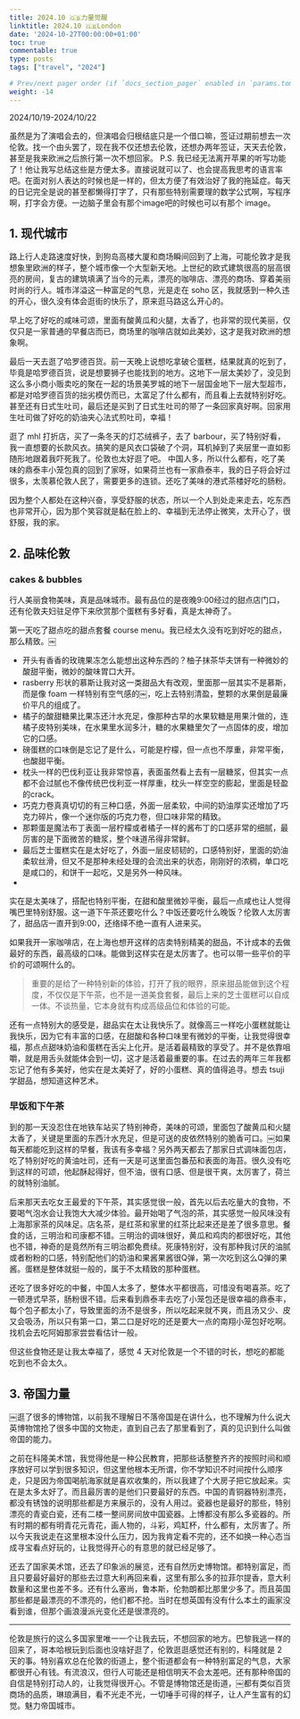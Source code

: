 ```yaml
---
title: 2024.10 🇬🇧力量觉醒
linktitle: 2024.10 🇬🇧London
date: '2024-10-27T00:00:00+01:00'
toc: true
commentable: true
type: posts
tags: ["travel", "2024"]

# Prev/next pager order (if `docs_section_pager` enabled in `params.toml`)
weight: -14
---
```


2024/10/19-2024/10/22

虽然是为了演唱会去的，但演唱会归根结底只是一个借口嘛，签证过期前想去一次伦敦。找一个由头罢了，现在我不仅还想去伦敦，还想办两年签证，天天去伦敦，甚至是我来欧洲之后旅行第一次不想回家。
P.S. 我已经无法离开苹果的听写功能了！他让我写总结这些是方便太多。直接说就可以了、也会提高我思考的语言率吧。在面对别人表达的时候也是一样的，但太方便了有效治好了我的拖延症。每天的日记完全是说的甚至都懒得打字了，只有那些特别需要理的数学公式啊，写程序啊，打字会方便。一边脑子里会有那个image吧的时候也可以有那个 image。

## 1. 现代城市
路上行人走路速度好快，到狗岛高楼大厦和商场瞬间回到了上海，可能伦敦才是我想象里欧洲的样子，整个城市像一个大型新天地。上世纪的欧式建筑很高的层高很亮的房间，复古的建筑填满了当今的元素，漂亮的咖啡店、漂亮的商场、穿着美丽时尚的行人。城市洋溢这一种富足的气息，光是走在 soho 区，我就感到一种久违的开心，很久没有体会逛街的快乐了，原来逛马路这么开心的。

早上吃了好吃的咸味可颂，里面有酸黄瓜和火腿，太香了，也非常的现代美丽，仅仅只是一家普通的早餐店而已，商场里的咖啡店就如此美妙，这才是我对欧洲的想象啊。

最后一天去逛了哈罗德百货。前一天晚上说想吃拿破仑蛋糕，结果就真的吃到了，毕竟是哈罗德百货，说是想要狮子也能找到的地方。这地下一层太美妙了，没见到这么多小商小贩卖吃的聚在一起的场景美罗城的地下一层国金地下一层大型超市，都是对哈罗德百货的拙劣模仿而已，太富足了什么都有，而且看上去就特别好吃。甚至还有日式生吐司，最后还是买到了日式生吐司的带了一条回家真好啊。回家用生吐司做了好吃的奶油夹心法式煎吐司，幸福！

逛了 mhl 打折店，买了一条冬天的灯芯绒裤子，去了 barbour，买了特别好看，我一直想要的长款风衣。搞笑的是风衣口袋破了个洞，耳机掉到了夹层里一直如影随形地跟着我吓死我了。伦敦也太好逛了吧。
中国人多，所以什么都有，吃了美味的鼎泰丰小笼包真的回到了家呀，如果荷兰也有一家鼎泰丰，我的日子将会好过很多，太羡慕伦敦人民了，需要更多的连锁。还吃了美味的港式茶楼好吃的肠粉。

因为整个人都处在这种兴奋，享受舒服的状态，所以一个人到处走来走去，吃东西也非常开心，因为那个笑容就是黏在脸上的、幸福到无法停止微笑，太开心了，很舒服，我的家。

## 2. 品味伦敦
### cakes & bubbles
行人美丽食物美味，真是品味城市。最有品位的是夜晚9:00经过的甜点店门口，还有伦敦夫妇驻足停下来欣赏那个蛋糕有多好看，真是太神奇了。

第一天吃了甜点吃的甜点套餐 course menu。我已经太久没有吃到好吃的甜点，那么精致。￼
- 开头有香香的玫瑰果冻怎么能想出这种东西的？柚子抹茶华夫饼有一种微妙的酸甜平衡，微妙的酸味胃口大开。
- rasberry 形状的慕斯让我对这一类甜品大有改观，里面那一层其实不是慕斯，而是像 foam 一样特别有空气感的￼，吃上去特别清盈，整颗的水果倒是最廉价平凡的组成了。
- 橘子的酸甜糖果比果冻还汁水充足，像那种古早的水果软糖是用果汁做的，连橘子皮特别美味，在水果里水润多汁，糖的水果糖里欠了一点固体的皮，增加它的口感。
- 磅蛋糕的口味倒是忘记了是什么，可能是柠檬，但一点也不厚重，非常平衡，也酸甜平衡。
- 枕头一样的巴伐利亚让我非常惊喜，表面虽然看上去有一层糖浆，但其实一点都不会过腻也不像传统巴伐利亚一样厚重，枕头一样空空的膨起，里面是轻盈的crack。
- 巧克力卷真真切切的有三种口感，外面一层柔软，中间的奶油厚实还增加了巧克力碎片，像一个迷你版的巧克力卷，但口味非常的精致。
- 那颗蛋是魔法布丁表面一层柠檬或者橘子一样的酱布丁的口感非常的细腻，最厉害的是下面微苦的糖浆，整个味道吊得非常鲜。
- 最后芝士蛋糕实在是太好吃了，外面一层皮韧韧的，口感特别好，里面的奶油柔软丝滑，但又不是那种未经处理的会流出来的状态，刚刚好的浓稠，单口吃是咸口的，和饼干一起吃，又是另外一种风味。
- 
实在是太美味了，搭配也特别平衡，在甜和酸里微妙平衡，最后一点咸也让人觉得嘴巴里特别舒服。这一道下午茶还要吃什么？中饭还要吃什么晚饭？伦敦人太厉害了，甜品店一直开到9:00，还络绎不绝一直有人进来买。

如果我开一家咖啡店，在上海也想开这样的店卖特别精美的甜品，不计成本的去做最好的东西，最高级的口味。能做到这样实在是太厉害了。也可以带一些平价的平价的可颂啊什么的。

> 重要的是给了一种特别新的体验，打开了我的眼界，原来甜品能做到这个程度，不仅仅是下午茶，也不是一道美食套餐，最后上来的芝士蛋糕可以自成一体。不谈热量，它本身就有构成高级品位和体验的可能。

还有一点特别大的感受是，甜品实在太让我快乐了。就像高三一样吃小蛋糕就能让我快乐，因为它有丰富的口感，在甜酸和各种口味里有微妙的平衡，让我觉得很幸福，那点点甜味奶油和蛋糕在舌尖上化开。是活着最精致的享受了。并不是依靠咀嚼，就是用舌头就能体会到一切，这才是活着最重要的事。在过去的两年三年我都忘记了他有多美好，他实在是太美好了，好的小蛋糕、真的值得追寻。想去 tsuji 学甜品，想知道这种艺术。

### 早饭和下午茶
到的那一天没忍住在地铁车站买了特别神奇，美味的可颂，里面包了酸黄瓜和火腿太香了，关键是里面的东西汁水充足，但是可送的皮依然特别的脆香可口。￼如果每天都能吃到这样的早餐，我该有多幸福？另外两天都去了那家日式调味面包店，吃了特别好吃的黄油吐司，还有一天是可送里面包番茄和表面的海苔。很久没有吃到这样的可颂，他起酥起得好，但不油，很有口感、但是很干爽，太厉害了，荷兰的就特别油腻。

后来那天去吃女王最爱的下午茶，其实感觉很一般，首先以后去吃量大的食物，不要喝气泡水会让我饱大大减少体验。最开始喝了气泡的茶，其实感觉一般风味没有上海那家茶的风味足。店名茶，是红茶和家里的红茶比起来还是差了很多意思。餐食的话，三明治和司康都不错。三明治的调味很好，黄瓜和鸡肉的都很好吃，其他也不错，神奇的是竟然所有三明治都免费续。死康特别好，没有那种我讨厌的油腻或者粉粉的口感，特别配他们的奶油和果酱果酱很Q弹，第一次吃到这么Q弹的果酱。蛋糕是整体就挺一般的，属于不太精致的那种蛋糕。

还吃了很多好吃的中餐，中国人太多了，整体水平都很高，可惜没有喝喜茶。吃了一顿港式早茶，肠粉很不错。后来看到鼎泰丰去吃了小笼包还是很幸福的鼎泰丰，每个包子都太小了，导致里面的汤不是很多，所以吃起来就不爽，而且汤又少、皮又会吸汤，所以只有第一口，第二口是好吃的还是要大一点的南翔小笼包好吃啊。找机会去吃阿姆那家尝尝看估计一般。

但这些食物还是让我太幸福了，感觉 4 天对伦敦是一个不错的时长，想吃的都能吃到也不会太久。

## 3. 帝国力量
￼逛了很多的博物馆，以前我不理解日不落帝国是在讲什么，也不理解为什么说大英博物馆抢了很多中国的文物走，直到自己去了那里看到了，真的见识到什么叫做帝国的能力。

之前在科隆美术馆，我觉得他是一种公民教育，把那些话整整齐齐的按照时间和顺序放好可以学到很多知识，但这里他根本无所谓，你不学知识不时间按什么顺序走，只是因为帝国喝航海家就是喜欢收集的，所以我建了个大房子把它放起来。实在是太多太好了。而且最厉害的是他们只要最好的东西。中国的青铜器特别漂亮，都没有锈蚀的说明那些都是方来展示的，没有人用过。瓷器也是最好的那些，特别漂亮的青瓷白瓷，还有二楼一整间房间放中国瓷器。上博都没有那么多瓷器的。所有时期的都有明青花元青花，画人物的，斗彩，鸡缸杯，什么都有，太厉害了。所以今天我说走在这里根本没什么压力，因为我肯定看不完的，还不如换一种心态当成寻宝看点好玩的，让我觉得开心的有意思的就已经足够了。

还去了国家美术馆，还去了印象派的展览，还有自然历史博物馆。都特别富足，而且只要最好最好的那些去过意大利再回来看，这里有那么多的拉菲尔提香，意大利数量和这里也差不多。还有什么塞尚，鲁本斯，伦勃朗都比那里少多了。而且英国那些都是最漂亮的不漂亮的，他们都不抢。当时在想英国有没有什么本土的画家没看到谁，但那个画浪漫派光变化还是很漂亮的。

---

伦敦是旅行的这么多国家里唯一一个让我去玩，不想回家的地方。巴黎我逃一样的回来了，哥本哈根玩到后面也没啥好逛了，伦敦逛逛感觉还有别的，科隆就是 2 天的事。特别喜欢总在伦敦的街道上，整个街道都会有一种特别富足的气息，大家都很开心有钱。有流浪汉，但行人可能还是相信明天不会太差吧。还有那种帝国的自信是特别打动人的，让我觉得很开心。不管是博物馆还是街道，￼都有类似百货商场的品质，琳琅满目，看不光走不光，一切唾手可得的样子，让人产生富有的幻觉。魅力帝国城市。